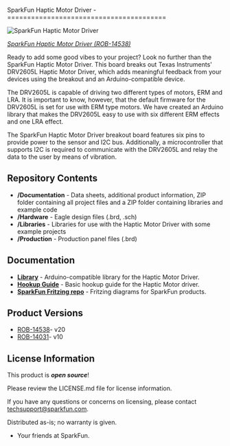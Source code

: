 SparkFun Haptic Motor Driver
-========================================	

![SparkFun Haptic Motor Driver](https://cdn.sparkfun.com//assets/parts/1/2/6/5/5/14538-SparkFun_Haptic_Motor_Driver-DRV2605L-01.jpg)	
	
[*SparkFun Haptic Motor Driver (ROB-14538)*](https://www.sparkfun.com/products/14538)	
	
Ready to add some good vibes to your project? Look no further than the SparkFun Haptic Motor Driver. This board breaks out Texas Instruments' DRV2605L Haptic Motor Driver, which adds meaningful feedback from your devices using the breakout and an Arduino-compatible device.	

The DRV2605L is capable of driving two different types of motors, ERM and LRA. It is important to know, however, that the default firmware for the DRV2605L is set for use with ERM type motors. We have created an Arduino library that makes the DRV2605L easy to use with six different ERM effects and one LRA effect.	
	
The SparkFun Haptic Motor Driver breakout board features six pins to provide power to the sensor and I2C bus. Additionally, a microcontroller that supports I2C is required to communicate with the DRV2605L and relay the data to the user by means of vibration. 	
	
Repository Contents	
--------------------	
	
* **/Documentation** - Data sheets, additional product information, ZIP folder containing all project files and a ZIP folder containing libraries and example code 	
* **/Hardware** - Eagle design files (.brd, .sch)	
* **/Libraries** - Libraries for use with the Haptic Motor Driver with some example projects 	
* **/Production** - Production panel files (.brd)	

Documentation	
---------------	
* **[Library](https://github.com/sparkfun/Haptic_Motor_Driver)** - Arduino-compatible library for the Haptic Motor Driver.	
* **[Hookup Guide](https://learn.sparkfun.com/tutorials/haptic-motor-driver-hook-up-guide)** - Basic hookup guide for the Haptic Motor driver. 	
* **[SparkFun Fritzing repo](https://github.com/sparkfun/Fritzing_Parts)** - Fritzing diagrams for SparkFun products.	

Product Versions
----------------
* [ROB-14538](https://www.sparkfun.com/products/14538)- v20
* [ROB-14031](https://www.sparkfun.com/products/retired/14031)- v10

License Information
-------------------

This product is _**open source**_! 

Please review the LICENSE.md file for license information. 

If you have any questions or concerns on licensing, please contact techsupport@sparkfun.com.

Distributed as-is; no warranty is given.

- Your friends at SparkFun.

_<COLLABORATION CREDIT>_
